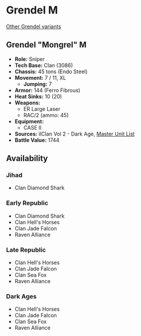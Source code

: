 # Grendel M

[Other Grendel variants](../grendel.md)

## Grendel "Mongrel" M
- **Role:** Sniper
- **Tech Base:** Clan (3086)
- **Chassis:** 45 tons (Endo Steel)
- **Movement:** 7 / 11, XL
  - **Jumping:** 7
- **Armor:** 144 (Ferro Fibrous)
- **Heat Sinks:** 10 (20)
- **Weapons:**
  - ER Large Laser
  - RAC/2 (ammo: 45)
- **Equipment:**
  - CASE II
- **Sources:** ilClan Vol 2 - Dark Age, [Master Unit List](http://masterunitlist.info/Unit/Details/7457/grendel-mongrel-m)
- **Battle Value:** 1744

## Availability

### Jihad
- Clan Diamond Shark

### Early Republic
- Clan Diamond Shark
- Clan Hell's Horses
- Clan Jade Falcon
- Raven Alliance

### Late Republic
- Clan Hell's Horses
- Clan Jade Falcon
- Clan Sea Fox
- Raven Alliance

### Dark Ages
- Clan Hell's Horses
- Clan Jade Falcon
- Clan Sea Fox
- Raven Alliance

